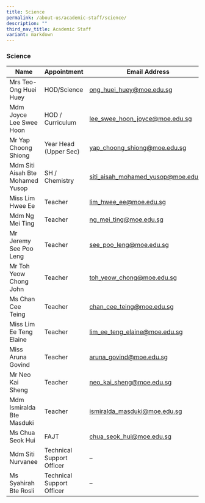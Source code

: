 ```yaml
---
title: Science
permalink: /about-us/academic-staff/science/
description: ""
third_nav_title: Academic Staff
variant: markdown
---
```

### **Science**

| Name | Appointment | Email Address |
|---|---|---|
| Mrs Teo- Ong Huei Huey | HOD/Science |   [ong_huei_huey@moe.edu.sg](mailto:ong_huei_huey@moe.edu.sg) |
| Mdm Joyce Lee Swee Hoon |  HOD / Curriculum | [lee_swee_hoon_joyce@moe.edu.sg](mailto:lee_swee_hoon_joyce@moe.edu.sg) |
| Mr Yap Choong Shiong | Year Head (Upper Sec) |   [yap_choong_shiong@moe.edu.sg](mailto:yap_choong_shiong@moe.edu.sg) |
| Mdm Siti Aisah Bte Mohamed Yusop | SH / Chemistry |   [siti_aisah_mohamed_yusop@moe.edu.sg](mailto:siti_aisah_mohamed_yusop@moe.edu.sg) |
| Miss Lim Hwee Ee |  Teacher | [lim_hwee_ee@moe.edu.sg](mailto:lim_hwee_ee@moe.edu.sg) |
| Mdm Ng Mei Ting | Teacher |   [ng_mei_ting@moe.edu.sg](mailto:ng_mei_ting@moe.edu.sg) |
| Mr Jeremy See Poo Leng | Teacher |   [see_poo_leng@moe.edu.sg](mailto:see_poo_leng@moe.edu.sg) |
| Mr Toh Yeow Chong John | Teacher | [toh_yeow_chong@moe.edu.sg](mailto:toh_yeow_chong@moe.edu.sg) |
| Ms Chan Cee Teing | Teacher |   [chan_cee_teing@moe.edu.sg](mailto:chan_cee_teing@moe.edu.sg) |
| Miss Lim Ee Teng Elaine | Teacher |   [lim_ee_teng_elaine@moe.edu.sg](mailto:lim_ee_teng_elaine@moe.edu.sg) |
| Miss Aruna Govind | Teacher | [aruna_govind@moe.edu.sg](mailto:aruna_govind@moe.edu.sg) |
| Mr Neo Kai Sheng | Teacher | [neo_kai_sheng@moe.edu.sg](mailto:neo_kai_sheng@moe.edu.sg) |
| Mdm Ismiralda Bte Masduki | Teacher |   [ismiralda_masduki@moe.edu.sg](mailto:ismiralda_masduki@moe.edu.sg) |
| Ms Chua Seok Hui  | FAJT | [chua_seok_hui@moe.edu.sg](mailto:neo_kai_sheng@moe.edu.sg) |
| Mdm Siti Nurvanee | Technical Support Officer |  – |
| Ms Syahirah Bte Rosli | Technical Support Officer |  – |